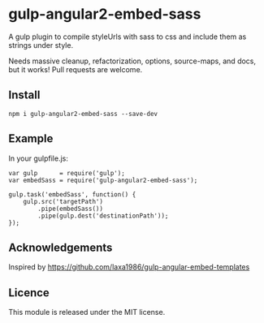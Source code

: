 # gulp-angular2-embed-sass
A gulp plugin to compile styleUrls with sass to css and include them as strings under style.

Needs massive cleanup, refactorization, options, source-maps, and docs, but it works! Pull requests are welcome.

## Install
```
npm i gulp-angular2-embed-sass --save-dev
````
## Example
In your gulpfile.js:
```
var gulp      = require('gulp');
var embedSass = require('gulp-angular2-embed-sass');

gulp.task('embedSass', function() {
    gulp.src('targetPath')
        .pipe(embedSass())
        .pipe(gulp.dest('destinationPath'));
});
```
## Acknowledgements
Inspired by https://github.com/laxa1986/gulp-angular-embed-templates

## Licence
This module is released under the MIT license.
